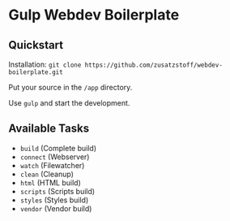 # Gulp Webdev Boilerplate

## Quickstart

Installation: ``git clone https://github.com/zusatzstoff/webdev-boilerplate.git``

Put your source in the ``/app`` directory.

Use ``gulp`` and start the development.

## Available Tasks

* ``build`` (Complete build)
* ``connect`` (Webserver)
* ``watch`` (Filewatcher)
* ``clean`` (Cleanup)
* ``html`` (HTML build)
* ``scripts`` (Scripts build)
* ``styles`` (Styles build)
* ``vendor`` (Vendor build)

